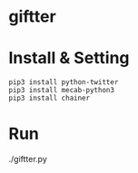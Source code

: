 # giftter


# Install & Setting
```
pip3 install python-twitter
pip3 install mecab-python3
pip3 install chainer
```

# Run
./giftter.py
